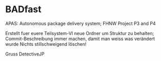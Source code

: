 # BADfast
APAS: Autonomous package delivery system; FHNW Project P3 and P4

Erstellt fuer euere Teilsystem-VI neue Ordner um Struktur zu behalten;
Commit-Beschreibung immer machen, damit man weiss was verändert wurde
Nichts stillschweigend löschen!

Gruss
DetectiveJP
